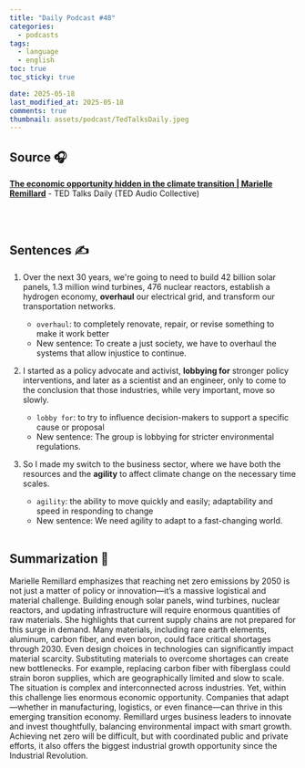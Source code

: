 ```yaml
---
title: "Daily Podcast #48"
categories:
  - podcasts
tags:
  - language
  - english
toc: true
toc_sticky: true

date: 2025-05-18
last_modified_at: 2025-05-18
comments: true
thumbnail: assets/podcast/TedTalksDaily.jpeg
---
```


## Source 🎧
[**The economic opportunity hidden in the climate transition | Marielle Remillard**](https://podcasts.apple.com/kr/podcast/ted-talks-daily/id160904630?i=1000708804615)
 \- TED Talks Daily (TED Audio Collective)

<br><br>
## Sentences ✍️

1. Over the next 30 years, we're going to need to build 42 billion solar panels, 1.3 million wind turbines, 476 nuclear reactors, establish a hydrogen economy, **overhaul** our electrical grid, and transform our transportation networks.
   - `overhaul`: to completely renovate, repair, or revise something to make it work better
   - New sentence: To create a just society, we have to overhaul the systems that allow injustice to continue.


2. I started as a policy advocate and activist, **lobbying for** stronger policy interventions, and later as a scientist and an engineer, only to come to the conclusion that those industries, while very important, move so slowly.
   - `lobby for`: to try to influence decision-makers to support a specific cause or proposal
   - New sentence: The group is lobbying for stricter environmental regulations.


3. So I made my switch to the business sector, where we have both the resources and the **agility** to affect climate change on the necessary time scales.
   - `agility`: the ability to move quickly and easily; adaptability and speed in responding to change
   - New sentence: We need agility to adapt to a fast-changing world.
<br><br>


## Summarization 👀
Marielle Remillard emphasizes that reaching net zero emissions by 2050 is not just a matter of policy or innovation—it’s a massive logistical and material challenge. Building enough solar panels, wind turbines, nuclear reactors, and updating infrastructure will require enormous quantities of raw materials.
She highlights that current supply chains are not prepared for this surge in demand. Many materials, including rare earth elements, aluminum, carbon fiber, and even boron, could face critical shortages through 2030. Even design choices in technologies can significantly impact material scarcity.
Substituting materials to overcome shortages can create new bottlenecks. For example, replacing carbon fiber with fiberglass could strain boron supplies, which are geographically limited and slow to scale. The situation is complex and interconnected across industries.
Yet, within this challenge lies enormous economic opportunity. Companies that adapt—whether in manufacturing, logistics, or even finance—can thrive in this emerging transition economy. Remillard urges business leaders to innovate and invest thoughtfully, balancing environmental impact with smart growth.
Achieving net zero will be difficult, but with coordinated public and private efforts, it also offers the biggest industrial growth opportunity since the Industrial Revolution.
<br><br>